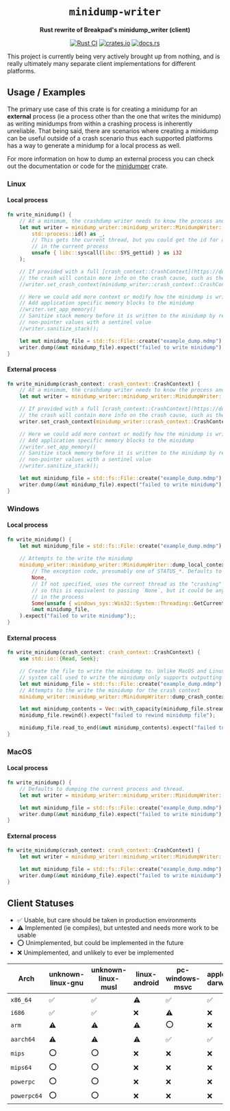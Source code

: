 <div align="center">

# `minidump-writer`

**Rust rewrite of Breakpad's minidump_writer (client)**

[![Rust CI](https://github.com/rust-minidump/minidump-writer/actions/workflows/ci.yml/badge.svg)](https://github.com/rust-minidump/minidump-writer/actions/workflows/ci.yml)
[![crates.io](https://img.shields.io/crates/v/minidump-writer.svg)](https://crates.io/crates/minidump-writer)
[![docs.rs](https://docs.rs/minidump-writer/badge.svg)](https://docs.rs/minidump-writer)

</div>

This project is currently being very actively brought up from nothing, and is really ultimately many separate client implementations for different platforms.

## Usage / Examples

The primary use case of this crate is for creating a minidump for an **external** process (ie a process other than the one that writes the minidump) as writing minidumps from within a crashing process is inherently unreliable. That being said, there are scenarios where creating a minidump can be useful outside of a crash scenario thus each supported platforms has a way to generate a minidump for a local process as well.

For more information on how to dump an external process you can check out the documentation or code for the [minidumper](https://docs.rs/minidumper/latest/minidumper/) crate.

### Linux

#### Local process

```rust
fn write_minidump() {
    // At a minimum, the crashdump writer needs to know the process and thread that you want to dump
    let mut writer = minidump_writer::minidump_writer::MinidumpWriter::new(
        std::process::id() as _,
        // This gets the current thread, but you could get the id for any thread
        // in the current process
        unsafe { libc::syscall(libc::SYS_gettid) } as i32
    );

    // If provided with a full [crash_context::CrashContext](https://docs.rs/crash-context/latest/crash_context/struct.CrashContext.html),
    // the crash will contain more info on the crash cause, such as the signal
    //writer.set_crash_context(minidump_writer::crash_context::CrashContext { inner: crash_context });

    // Here we could add more context or modify how the minidump is written, eg
    // Add application specific memory blocks to the minidump
    //writer.set_app_memory()
    // Sanitize stack memory before it is written to the minidump by replacing
    // non-pointer values with a sentinel value
    //writer.sanitize_stack();

    let mut minidump_file = std::fs::File::create("example_dump.mdmp").expect("failed to create file");
    writer.dump(&mut minidump_file).expect("failed to write minidump");
}
```

#### External process

```rust
fn write_minidump(crash_context: crash_context::CrashContext) {
    // At a minimum, the crashdump writer needs to know the process and thread that the crash occurred in
    let mut writer = minidump_writer::minidump_writer::MinidumpWriter::new(crash_context.pid, crash_context.tid);

    // If provided with a full [crash_context::CrashContext](https://docs.rs/crash-context/latest/crash_context/struct.CrashContext.html),
    // the crash will contain more info on the crash cause, such as the signal
    writer.set_crash_context(minidump_writer::crash_context::CrashContext { inner: crash_context });

    // Here we could add more context or modify how the minidump is written, eg
    // Add application specific memory blocks to the minidump
    //writer.set_app_memory()
    // Sanitize stack memory before it is written to the minidump by replacing
    // non-pointer values with a sentinel value
    //writer.sanitize_stack();

    let mut minidump_file = std::fs::File::create("example_dump.mdmp").expect("failed to create file");
    writer.dump(&mut minidump_file).expect("failed to write minidump");
}
```

### Windows

#### Local process

```rust
fn write_minidump() {
    let mut minidump_file = std::fs::File::create("example_dump.mdmp").expect("failed to create file");
    
    // Attempts to the write the minidump
    minidump_writer::minidump_writer::MinidumpWriter::dump_local_context(
        // The exception code, presumably one of STATUS_*. Defaults to STATUS_NONCONTINUABLE_EXCEPTION if not specified
        None,
        // If not specified, uses the current thread as the "crashing" thread,
        // so this is equivalent to passing `None`, but it could be any thread
        // in the process
        Some(unsafe { windows_sys::Win32::System::Threading::GetCurrentThreadId() }),
        &mut minidump_file,
    ).expect("failed to write minidump");;
}
```

#### External process

```rust
fn write_minidump(crash_context: crash_context::CrashContext) {
    use std::io::{Read, Seek};

    // Create the file to write the minidump to. Unlike MacOS and Linux, the
    // system call used to write the minidump only supports outputting to a file
    let mut minidump_file = std::fs::File::create("example_dump.mdmp").expect("failed to create file");
    // Attempts to the write the minidump for the crash context
    minidump_writer::minidump_writer::MinidumpWriter::dump_crash_context(crash_context, &mut minidump_file).expect("failed to write minidump");;

    let mut minidump_contents = Vec::with_capacity(minidump_file.stream_position().expect("failed to get stream length") as usize);
    minidump_file.rewind().expect("failed to rewind minidump file");

    minidump_file.read_to_end(&mut minidump_contents).expect("failed to read minidump");
}
```

### MacOS

#### Local process

```rust
fn write_minidump() {
    // Defaults to dumping the current process and thread.
    let mut writer = minidump_writer::minidump_writer::MinidumpWriter::new(None, None)?;

    let mut minidump_file = std::fs::File::create("example_dump.mdmp").expect("failed to create file");
    writer.dump(&mut minidump_file).expect("failed to write minidump");
}
```

#### External process

```rust
fn write_minidump(crash_context: crash_context::CrashContext) {
    let mut writer = minidump_writer::minidump_writer::MinidumpWriter::with_crash_context(crash_context)?;

    let mut minidump_file = std::fs::File::create("example_dump.mdmp").expect("failed to create file");
    writer.dump(&mut minidump_file).expect("failed to write minidump");
}
```

## Client Statuses

- ✅ Usable, but care should be taken in production environments
- ⚠️ Implemented (ie compiles), but untested and needs more work to be usable
- ⭕️ Unimplemented, but could be implemented in the future
- ❌ Unimplemented, and unlikely to ever be implemented

| Arch | unknown-linux-gnu | unknown-linux-musl | linux-android | pc-windows-msvc | apple-darwin | apple-ios
--- | --- | --- | --- | --- | --- | --- |
`x86_64` | ✅ | ✅ | ⚠️ | ✅ | ✅ | ⭕️ |
`i686` | ✅ | ✅ | ❌ | ⚠️ | ❌ | ❌ | ⭕️ |
`arm` | ⚠️ | ⚠️ | ⚠️ | ⭕️ | ❌ | ❌ |
`aarch64` | ⚠️ | ⚠️ | ⚠️ | ✅ | ✅ | ⭕️ |
`mips` | ⭕️ | ⭕️ | ❌ | ❌ | ❌ | ❌ |
`mips64` | ⭕️ | ⭕️ | ❌ | ❌ | ❌ | ❌ |
`powerpc` | ⭕️ | ⭕️ | ❌ | ❌ | ❌ | ❌ |
`powerpc64` | ⭕️ | ⭕️ | ❌ | ❌ | ❌ | ❌ |
